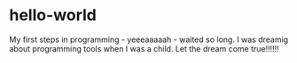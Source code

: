 # hello-world

My first steps in programming - yeeeaaaaah - waited so long. I was dreamig about programming tools when I was a child. Let the dream come true!!!!!!
